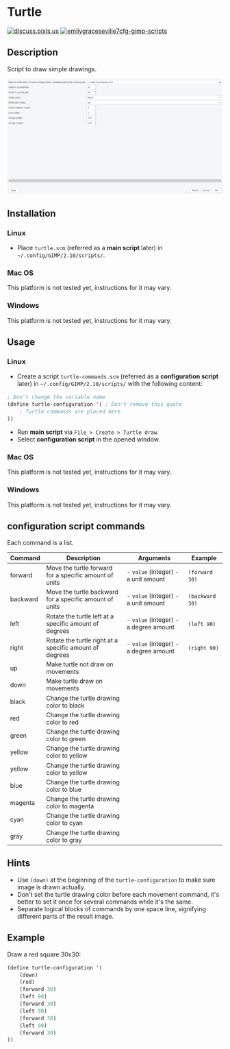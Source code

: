# Turtle

[![discuss.pixls.us](https://img.shields.io/badge/chat-discuss.pixls.us-ff69b4.svg?style=flat-square)](https://discuss.pixls.us/t/turtle-for-gimp/44067/4?u=emilygraceseville7cf)
[![emilygraceseville7cfg-gimp-scripts](https://img.shields.io/badge/chat-GIMP%20scripts-ff69b4.svg?style=flat-square)](https://groups.google.com/g/emilygraceseville7cfg-gimp-scripts)

## Description

Script to draw simple drawings.

![UI](UI.png)

## Installation

### Linux

- Place `turtle.scm` (referred as a **main script** later) in
  `~/.config/GIMP/2.10/scripts/`.

### Mac OS

This platform is not tested yet, instructions for it may vary.

### Windows

This platform is not tested yet, instructions for it may vary.

## Usage

### Linux

- Create a script `turtle-commands.scm` (referred as a **configuration script**
  later) in `~/.config/GIMP/2.10/scripts/` with
  the following content:

```lisp
; Don't change the variable name
(define turtle-configuration '( ; Don't remove this quote
    ; Turtle commands are placed here
))
```

- Run **main script** via `File > Create > Turtle draw`.
- Select **configuration script** in the opened window.

### Mac OS

This platform is not tested yet, instructions for it may vary.

### Windows

This platform is not tested yet, instructions for it may vary.

## **configuration script** commands

Each command is a list.

| Command  | Description                                             | Arguments                             | Example         |
| -------- | ------------------------------------------------------- | ------------------------------------- | --------------- |
| forward  | Move the turtle forward for a specific amount of units  | - `value` (integer) - a unit amount   | `(forward 30)`  |
| backward | Move the turtle backward for a specific amount of units | - `value` (integer) - a unit amount   | `(backward 30)` |
| left     | Rotate the turtle left at a specific amount of degrees  | - `value` (integer) - a degree amount | `(left 90)`     |
| right    | Rotate the turtle right at a specific amount of degrees | - `value` (integer) - a degree amount | `(right 90)`    |
| up       | Make turtle not draw on movements                       |                                       |                 |
| down     | Make turtle draw on movements                           |                                       |                 |
| black    | Change the turtle drawing color to black                |                                       |                 |
| red      | Change the turtle drawing color to red                  |                                       |                 |
| green    | Change the turtle drawing color to green                |                                       |                 |
| yellow   | Change the turtle drawing color to yellow               |                                       |                 |
| yellow   | Change the turtle drawing color to yellow               |                                       |                 |
| blue     | Change the turtle drawing color to blue                 |                                       |                 |
| magenta  | Change the turtle drawing color to magenta              |                                       |                 |
| cyan     | Change the turtle drawing color to cyan                 |                                       |                 |
| gray     | Change the turtle drawing color to gray                 |                                       |                 |

## Hints

- Use `(down)` at the beginning of the `turtle-configuration` to make sure
  image is drawn actually.
- Don't set the turtle drawing color before each movement command, it's better
  to set it once for several commands while it's the same.
- Separate logical blocks of commands by one space line, signifying different
  parts of the result image.

## Example

Draw a red square 30x30:

```lisp
(define turtle-configuration '(
    (down)
    (red)
    (forward 30)
    (left 90)
    (forward 30)
    (left 90)
    (forward 30)
    (left 90)
    (forward 30)
))
```
